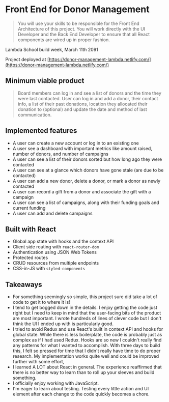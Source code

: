 # Front End for Donor Management

> You will use your skills to be responsible for the Front End Architecture of this project. You will work directly with the UI Developer and the Back End Developer to ensure that all React components are wired up in proper fashion.

Lambda School build week, March 11th 2091

Project deployed at [https://donor-management-lambda.netlify.com/](https://donor-management-lambda.netlify.com/)

## Minimum viable product

> Board members can log in and see a list of donors and the time they were last contacted. User can log in and add a donor, their contact info, a list of their past donations, location they allocated their donation to (optional) and update the date and method of last communication.

## Implemented features

- A user can create a new account or log in to an existing one
- A user see a dashboard with important metrics like amount raised, number of donors, and number of campaigns
- A user can see a list of their donors sorted but how long ago they were contacted
- A user can see at a glance which donors have gone stale (are due to be contacted)
- A user can add a new donor, delete a donor, or mark a donor as newly contacted
- A user can record a gift from a donor and associate the gift with a campaign
- A user can see a list of campaigns, along with their funding goals and current funding
- A user can add and delete campaigns

## Built with React

- Global app state with hooks and the context API
- Client side routing with `react-router-dom`
- Authentication using JSON Web Tokens
- Protected routes
- CRUD resources from multiple endpoints
- CSS-in-JS with `styled-components`

## Takeaways

- For something seemingly so simple, this project sure did take a lot of code to get it to where it is!
- I tend to get bogged down in the details. I enjoy getting the code just right but I need to keep in mind that the user-facing bits of the product are most important. I wrote hundreds of lines of clever code but I don't think the UI I ended up with is particularly good.
- I tried to avoid Redux and use React's built in context API and hooks for global state. While there is less boilerplate, the code is probably just as complex as if I had used Redux. Hooks are so new I couldn't really find any patterns for what I wanted to accomplish. With three days to build this, I felt so pressed for time that I didn't really have time to do proper research. My implementation works quite well and could be improved further with some effort,
- I learned A LOT about React in general. The experience reaffirmed that there is no better way to learn than to roll up your sleeves and build something.
- I officially enjoy working with JavaScript.
- I'm eager to learn about testing. Testing every little action and UI element after each change to the code quickly becomes a chore.
